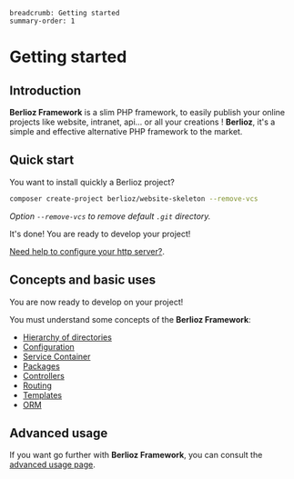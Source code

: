 ```index
breadcrumb: Getting started
summary-order: 1
```

# Getting started

## Introduction

**Berlioz Framework** is a slim PHP framework, to easily publish your online projects like website, intranet, api... or all your creations !
**Berlioz**, it's a simple and effective alternative PHP framework to the market.

## Quick start

You want to install quickly a Berlioz project?

```bash
composer create-project berlioz/website-skeleton --remove-vcs
```

*Option `--remove-vcs` to remove default `.git` directory.*

It's done! You are ready to develop your project!

[Need help to configure your http server?](./basic/installation.md).

## Concepts and basic uses

You are now ready to develop on your project!

You must understand some concepts of the **Berlioz Framework**:

- [Hierarchy of directories](./directories.md)
- [Configuration](./basic/config.md)
- [Service Container](./basic/service-container.md)
- [Packages](./basic/packages.md)
- [Controllers](./basic/controllers.md)
- [Routing](./basic/routing.md)
- [Templates](./basic/templates.md)
- [ORM](./basic/orm.md)

## Advanced usage

If you want go further with **Berlioz Framework**, you can consult the [advanced usage page](./advanced.md).